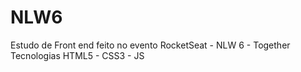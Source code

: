 # NLW6
Estudo de Front end feito no evento RocketSeat - NLW 6 - Together 
Tecnologias HTML5 - CSS3 - JS


